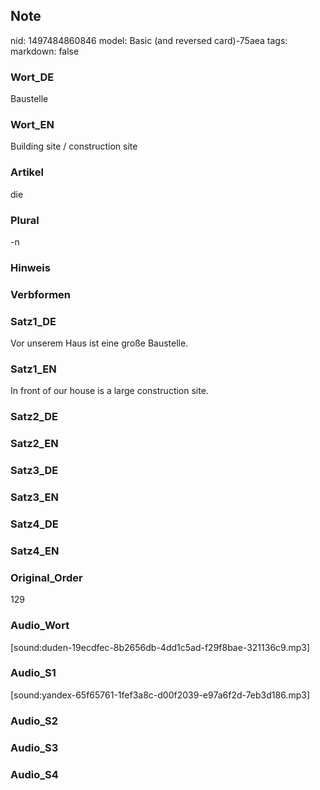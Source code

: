 ## Note
nid: 1497484860846
model: Basic (and reversed card)-75aea
tags: 
markdown: false

### Wort_DE
Baustelle

### Wort_EN
Building site / construction site

### Artikel
die

### Plural
-n

### Hinweis


### Verbformen


### Satz1_DE
Vor unserem Haus ist eine große Baustelle.

### Satz1_EN
In front of our house is a large construction site.

### Satz2_DE


### Satz2_EN


### Satz3_DE


### Satz3_EN


### Satz4_DE


### Satz4_EN


### Original_Order
129

### Audio_Wort
[sound:duden-19ecdfec-8b2656db-4dd1c5ad-f29f8bae-321136c9.mp3]

### Audio_S1
[sound:yandex-65f65761-1fef3a8c-d00f2039-e97a6f2d-7eb3d186.mp3]

### Audio_S2


### Audio_S3


### Audio_S4

